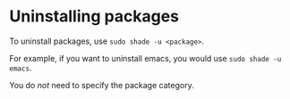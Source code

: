# Uninstalling packages

To uninstall packages, use `sudo shade -u <package>`.

For example, if you want to uninstall emacs, you would use `sudo shade -u emacs`.

You do _not_ need to specify the package category.
